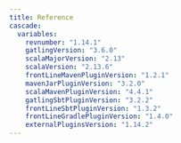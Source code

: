 ```yaml
---
title: Reference
cascade:
  variables:
    revnumber: "1.14.1"
    gatlingVersion: "3.6.0"
    scalaMajorVersion: "2.13"
    scalaVersion: "2.13.6"
    frontLineMavenPluginVersion: "1.2.1"
    mavenJarPluginVersion: "3.2.0"
    scalaMavenPluginVersion: "4.4.1"
    gatlingSbtPluginVersion: "3.2.2"
    frontLineSbtPluginVersion: "1.3.2"
    frontLineGradlePluginVersion: "1.4.0"
    externalPluginsVersion: "1.14.2"
---
```

